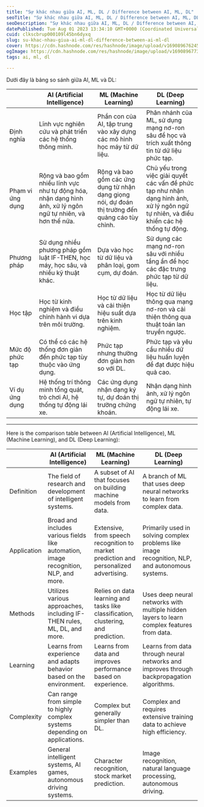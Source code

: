 ```yaml
---
title: "Sự khác nhau giữa AI, ML, DL / Difference between AI, ML, DL"
seoTitle: "Sự khác nhau giữa AI, ML, DL / Difference between AI, ML, DL"
seoDescription: "Sự khác nhau giữa AI, ML, DL / Difference between AI, ML, DL"
datePublished: Tue Aug 01 2023 13:34:10 GMT+0000 (Coordinated Universal Time)
cuid: clkscbrup000109l45bn6dyxq
slug: su-khac-nhau-giua-ai-ml-dl-difference-between-ai-ml-dl
cover: https://cdn.hashnode.com/res/hashnode/image/upload/v1690896762454/f00404c5-698a-4a07-8f3c-93c9323fe8ae.jpeg
ogImage: https://cdn.hashnode.com/res/hashnode/image/upload/v1690896773412/79743b84-5f3f-4a4f-b6cb-38c0694c845e.jpeg
tags: ai, ml, dl

---
```


Dưới đây là bảng so sánh giữa AI, ML và DL:

|  | **AI (Artificial Intelligence)** | **ML (Machine Learning)** | **DL (Deep Learning)** |
| --- | --- | --- | --- |
| Định nghĩa | Lĩnh vực nghiên cứu và phát triển các hệ thống thông minh. | Phần con của AI, tập trung vào xây dựng các mô hình học máy từ dữ liệu. | Phân nhánh của ML, sử dụng mạng nơ-ron sâu để học và trích xuất thông tin từ dữ liệu phức tạp. |
| Phạm vi ứng dụng | Rộng và bao gồm nhiều lĩnh vực như tự động hóa, nhận dạng hình ảnh, xử lý ngôn ngữ tự nhiên, và hơn thế nữa. | Rộng và bao gồm các ứng dụng từ nhận dạng giọng nói, dự đoán thị trường đến quảng cáo tùy chỉnh. | Chủ yếu trong việc giải quyết các vấn đề phức tạp như nhận dạng hình ảnh, xử lý ngôn ngữ tự nhiên, và điều khiển các hệ thống tự động. |
| Phương pháp | Sử dụng nhiều phương pháp gồm luật IF-THEN, học máy, học sâu, và nhiều kỹ thuật khác. | Dựa vào học từ dữ liệu và phân loại, gom cụm, dự đoán. | Sử dụng các mạng nơ-ron sâu với nhiều tầng ẩn để học các đặc trưng phức tạp từ dữ liệu. |
| Học tập | Học từ kinh nghiệm và điều chỉnh hành vi dựa trên môi trường. | Học từ dữ liệu và cải thiện hiệu suất dựa trên kinh nghiệm. | Học từ dữ liệu thông qua mạng nơ-ron và cải thiện thông qua thuật toán lan truyền ngược. |
| Mức độ phức tạp | Có thể có các hệ thống đơn giản đến phức tạp tùy thuộc vào ứng dụng. | Phức tạp nhưng thường đơn giản hơn so với DL. | Phức tạp và yêu cầu nhiều dữ liệu huấn luyện để đạt được hiệu quả cao. |
| Ví dụ ứng dụng | Hệ thống trí thông minh tổng quát, trò chơi AI, hệ thống tự động lái xe. | Các ứng dụng nhận dạng ký tự, dự đoán thị trường chứng khoán. | Nhận dạng hình ảnh, xử lý ngôn ngữ tự nhiên, tự động lái xe. |

---

Here is the comparison table between AI (Artificial Intelligence), ML (Machine Learning), and DL (Deep Learning):

|  | **AI (Artificial Intelligence)** | **ML (Machine Learning)** | **DL (Deep Learning)** |
| --- | --- | --- | --- |
| Definition | The field of research and development of intelligent systems. | A subset of AI that focuses on building machine models from data. | A branch of ML that uses deep neural networks to learn from complex data. |
| Application | Broad and includes various fields like automation, image recognition, NLP, and more. | Extensive, from speech recognition to market prediction and personalized advertising. | Primarily used in solving complex problems like image recognition, NLP, and autonomous systems. |
| Methods | Utilizes various approaches, including IF-THEN rules, ML, DL, and more. | Relies on data learning and tasks like classification, clustering, and prediction. | Uses deep neural networks with multiple hidden layers to learn complex features from data. |
| Learning | Learns from experience and adapts behavior based on the environment. | Learns from data and improves performance based on experience. | Learns from data through neural networks and improves through backpropagation algorithms. |
| Complexity | Can range from simple to highly complex systems depending on applications. | Complex but generally simpler than DL. | Complex and requires extensive training data to achieve high efficiency. |
| Examples | General intelligent systems, AI games, autonomous driving systems. | Character recognition, stock market prediction. | Image recognition, natural language processing, autonomous driving. |